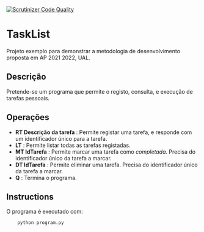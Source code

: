 [![Scrutinizer Code Quality](https://scrutinizer-ci.com/g/UAL-AP/TaskList/badges/quality-score.png?b=main)](https://scrutinizer-ci.com/g/UAL-AP/TaskList/?branch=main)

# TaskList
Projeto exemplo para demonstrar a metodologia de desenvolvimento proposta em AP 2021 2022, UAL.

## Descrição
Pretende-se um programa que permite o registo, consulta, e execução de tarefas pessoais.

## Operações
- **RT Descrição da tarefa** : Permite registar uma tarefa, e responde com um
   identificador único para a tarefa.
- **LT** : Permite listar todas as tarefas registadas.
- **MT IdTarefa** : Permite marcar uma tarefa como *completada*. Precisa do
       identificador único da tarefa a marcar.
- **DT IdTarefa** : Permite eliminar uma tarefa. Precisa do
       identificador único da tarefa a marcar.
- **Q** : Termina o programa.


## Instructions
O programa é executado com:

        python program.py
